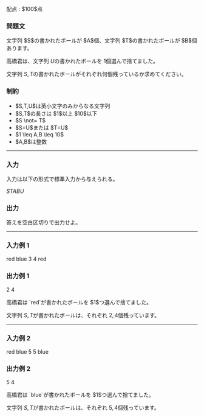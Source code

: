 
<div>

<span>

<span>

<p>
配点 : $100$点
</p>

<div>

<section>

### **問題文**

<p>
文字列 $S$の書かれたボールが $A$個、文字列 $T$の書かれたボールが $B$個あります。

高橋君は、文字列 $U$の書かれたボールを $1$個選んで捨てました。

文字列 $S,T$の書かれたボールがそれぞれ何個残っているか求めてください。
</p>

</section>

</div>

<div>

<section>

### **制約**

<ul>

<li>
$S,T,U$は英小文字のみからなる文字列
</li>

<li>
$S,T$の長さは $1$以上 $10$以下
</li>

<li>
$S \not= T$
</li>

<li>
$S=U$または $T=U$
</li>

<li>
$1 \leq A,B \leq 10$
</li>

<li>
$A,B$は整数
</li>

</ul>

</section>

</div>

---

<div>

<div>

<section>

### **入力**

<p>
入力は以下の形式で標準入力から与えられる。  
</p>

<div>

$S$$T$$A$$B$$U$
</div>

</section>

</div>

<div>

<section>

### **出力**

<p>
答えを空白区切りで出力せよ。
</p>

</section>

</div>

</div>

---

<div>

<section>

### **入力例 1**

<div>

red blue
3 4
red

</div>

</section>

</div>

<div>

<section>

### **出力例 1**

<div>

2 4

</div>

<p>
高橋君は `red`が書かれたボールを $1$つ選んで捨てました。

文字列 $S,T$が書かれたボールは、それぞれ $2,4$個残っています。
</p>

</section>

</div>

---

<div>

<section>

### **入力例 2**

<div>

red blue
5 5
blue

</div>

</section>

</div>

<div>

<section>

### **出力例 2**

<div>

5 4

</div>

<p>
高橋君は `blue`が書かれたボールを $1$つ選んで捨てました。

文字列 $S,T$が書かれたボールは、それぞれ $5,4$個残っています。
</p>

</section>

</div>

</span>

</span>

</div>
